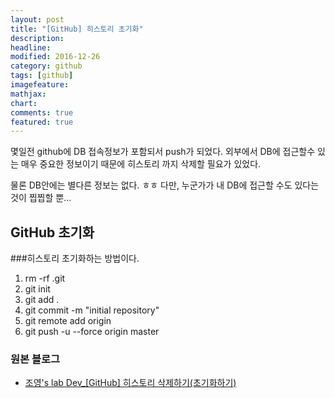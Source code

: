 ```yaml
---
layout: post
title: "[GitHub] 히스토리 초기화"
description: 
headline: 
modified: 2016-12-26
category: github
tags: [github]
imagefeature: 
mathjax: 
chart: 
comments: true
featured: true
---
```

몇일전 github에 DB 접속정보가 포함되서 push가 되었다. 외부에서 DB에 접근할수 있는 매우 중요한 정보이기 때문에 히스토리 까지 삭제할 필요가 있었다. 
 
물론 DB안에는 별다른 정보는 없다. ㅎㅎ 다만, 누군가가 내 DB에 접근할 수도 있다는 것이 찝찝할 뿐...

## GitHub 초기화
###히스토리 초기화하는 방법이다. 
 
1. rm -rf .git 
2. git init
3. git add . 
4. git commit -m "initial repository"
5. git remote add origin <github-url>
6. git push -u --force origin master

### 원본 블로그
* [조영's lab Dev_[GitHub] 히스토리 삭제하기(초기화하기)]( http://balhae79.tistory.com/358 )
